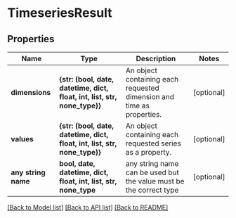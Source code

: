 # TimeseriesResult


## Properties
Name | Type | Description | Notes
------------ | ------------- | ------------- | -------------
**dimensions** | **{str: (bool, date, datetime, dict, float, int, list, str, none_type)}** | An object containing each requested dimension and time as properties. | [optional] 
**values** | **{str: (bool, date, datetime, dict, float, int, list, str, none_type)}** | An object containing each requested series as a property. | [optional] 
**any string name** | **bool, date, datetime, dict, float, int, list, str, none_type** | any string name can be used but the value must be the correct type | [optional]

[[Back to Model list]](../README.md#documentation-for-models) [[Back to API list]](../README.md#documentation-for-api-endpoints) [[Back to README]](../README.md)


